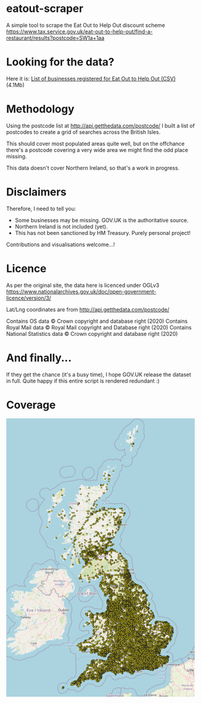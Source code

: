 # eatout-scraper
A simple tool to scrape the Eat Out to Help Out discount scheme
https://www.tax.service.gov.uk/eat-out-to-help-out/find-a-restaurant/results?postcode=SW1a+1aa

# Looking for the data?
Here it is: [List of businesses registered for Eat Out to Help Out (CSV)](places.csv?raw=true) (4.1Mb)

# Methodology
Using the postcode list at http://api.getthedata.com/postcode/ I built a list of postcodes to create a grid of searches across the British Isles.

This should cover most populated areas quite well, but on the offchance there's a postcode covering a very wide area we might find the odd place missing.

This data doesn't cover Northern Ireland, so that's a work in progress.

# Disclaimers

Therefore, I need to tell you:
* Some businesses may be missing. GOV.UK is the authoritative source.
* Northern Ireland is not included (yet).
* This has not been sanctioned by HM Treasury. Purely personal project!

Contributions and visualisations welcome...!

# Licence
As per the original site, the data here is licenced under OGLv3 https://www.nationalarchives.gov.uk/doc/open-government-licence/version/3/

Lat/Lng coordinates are from http://api.getthedata.com/postcode/

Contains OS data © Crown copyright and database right (2020)
Contains Royal Mail data © Royal Mail copyright and Database right (2020)
Contains National Statistics data © Crown copyright and database right (2020)

# And finally...
If they get the chance (it's a busy time), I hope GOV.UK release the dataset in full. Quite happy if this entire script is rendered redundant :)

# Coverage
![coverage map of UK](coverage.png?raw=true)
